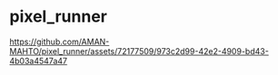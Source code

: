 # pixel_runner

https://github.com/AMAN-MAHTO/pixel_runner/assets/72177509/973c2d99-42e2-4909-bd43-4b03a4547a47

